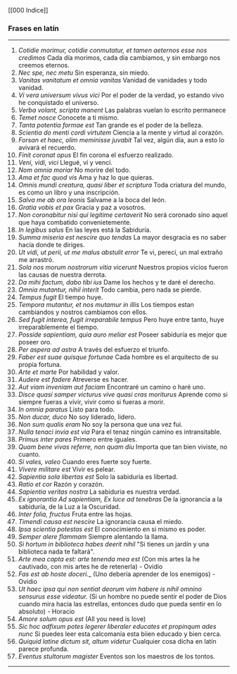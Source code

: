 [[000 Indice]]

### Frases en latín
---

1. _Cotidie morimur, cotidie conmutatur, et tamen aeternos esse nos credimos_ Cada día morimos, cada día cambiamos, y sin embargo nos creemos eternos.
2.  _Nec spe, nec metu_ Sin esperanza, sin miedo.
3. _Vanitas vanitatum et omnia vanitas_ Vanidad de vanidades y todo vanidad.
4. _Vi vera universum vivus vici_ Por el poder de la verdad, yo  estando vivo he conquistado el universo.
5. _Verba volant, scripta manent_ Las palabras vuelan lo escrito permanece
6. _Temet nosce_ Conocete a ti mismo.
7. _Tanta potentia formae est_ Tan grande es el poder de la belleza.
8. _Scientia do menti cordi virtutem_ Ciencia a la mente y virtud al corazón.
9. _Forsan et haec, olim meminisse juvabit_ Tal vez, algún día, aun a esto lo avivará el recuerdo.
10. _Finit coronat opus_ El fin corona el esfuerzo realizado.
11. _Veni, vidi, vici_ Llegué, ví y vencí.
12. _Nom omnia moriar_ No morire del todo.
13. _Ama et fac quod vis_ Ama y haz lo que quieras.
14. _Omnis mundi creatura, quasi liber et scriptura_ Toda criatura del mundo, es como un libro y una inscripción.
15. _Salva me ab ora leonis_ Salvame a la boca del león.
16. _Gratia vobis et pax_ Gracia y paz a vosotros.
17. _Non coronabitur nisi qui legitime certaverit_ No será coronado sino aquel que haya combatido convenietemente.
18. _In legibus salus_ En las leyes está la Sabiduría.
19. _Summa miseria est nescire quo tendas_ La mayor desgracia es no saber hacía donde te diriges.
20. _Ut vidi, ut perii, ut me malus abstulit error_ Te vi, perecí, un mal extraño me arrastró.
21. _Sola nos morum nostrorum vitia vicerunt_ Nuestros propios vicios fueron las causas de nuestra derrota.
22. _Da mihi factum, dabo tibi ius_ Dame los hechos y te daré el derecho.
23. _Omnia mutantur, nihil interit_ Todo cambia, pero nada se pierde.
24. _Tempus fugit_ El tiempo huye.
25. _Tempora mutantur, et nos mutamur in illis_ Los tiempos estan cambiandos y nostros cambiamos con ellos.
26. _Sed fugit interea, fugit irreparabile tempus_ Pero huye entre tanto, huye irreparablemente el tiempo.
27. _Posside sapientiam, quia auro meliar est_ Poseer sabiduría es mejor que poseer oro.
28. _Per aspera ad astra_ A través del esfuerzo el triunfo.
29. _Faber est suae quisque fortunae_ Cada hombre es el arquitecto de su propia fortuna.
30. _Arte et marte_ Por habilidad y valor.
31. _Audere est fadere_ Atreverse es hacer.
32. _Aut viam inveniam aut faciam_ Encontraré un camino o haré uno.
33. _Disce quasi samper victurus vive quasi cras moriturus_ Aprende como si siempre fueras a vivir, vivir como si fueras a morir.
34. _In omnia paratus_ Listo para todo.
35. _Non ducar, duco_ No soy liderado, lidero.
36. _Non sum qualis eram_ No soy la persona que una vez fui.
37. _Nulla tenaci invia est via_ Para el tenaz ningún camino es intransitable.
38. _Primus inter pares_ Primero entre iguales.
39. _Quam bene vivas referre, non quam diu_ Importa que tan bien viviste, no cuanto.
40. _Si vales, valeo_ Cuando eres fuerte soy fuerte.
41. _Vivere militare est_ Vivir es pelear.
42. _Sapientia sola libertas est_ Solo la sabiduria es libertad.
43. _Ratio et cor_ Razón y corazón.
44. _Sapientia veritas nostra_ La sabiduria es nuestra verdad.
45. _Ex ignorantia Ad sapientiam, Ex luce ad tenebras_ De la ignorancia a la sabiduría, de la Luz a la Oscuridad.
46. _Inter folia, fructus_ Fruta entre las hojas.
47. _Timendi causa est nescire_ La ignorancia causa el miedo.
48. _Ipsa scientia potestas est_ El conocimiento en si mismo es poder.
49. _Semper alere flammam_ Siempre alentando la llama.
50. _Si hortum in biblioteca habes deerit nihil_ "Si tienes un jardín y una biblioteca nada te faltará".
51. _Arte mea capta est: arte tenenda mea est_ (Con mis artes la he cautivado, con mis artes he de retenerla) - Ovidio
52. _Fas est ab hoste doceri.__ (Uno debería aprender de los enemigos) - Ovidio
53. _Ut haec ipsa qui non sentiat deorum vim habere is nihil omnino sensurus esse videatur._ (Si un hombre no puede sentir el poder de Dios cuando mira hacia las estrellas, entonces dudo que pueda sentir en lo absoluto) - Horacio
54. _Amore solum opus est_ (All you need is love)
55. _Sic hoc adfixum potes legerer liberaler educates et propinqum ades nunc_ Si puedes leer esta calcomania esta biien educado y bien cerca.
56.  _Quiquid latine dictum sit, altum videtur_ Cualquier cosa dicha en latín parece profunda.
57. _Eventus stultorum magister_ Eventos son los maestros de los tontos.

---